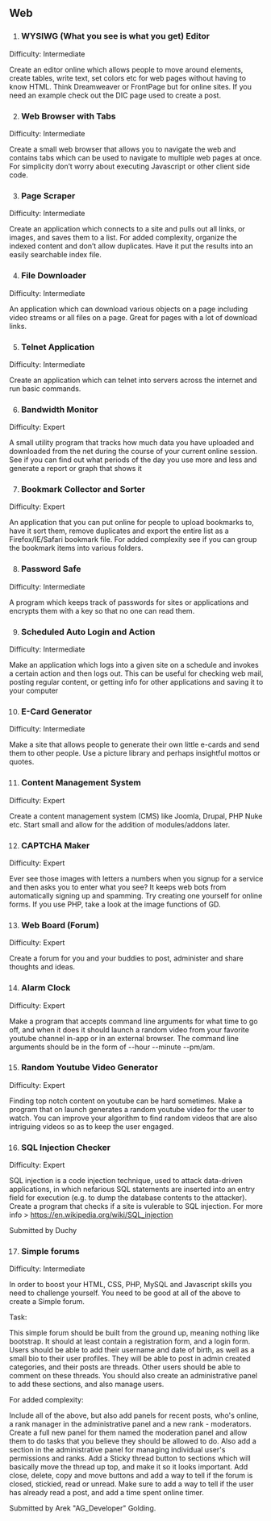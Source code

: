 ## Web

1. ### WYSIWG (What you see is what you get) Editor
Difficulty: Intermediate

Create an editor online which allows people to move around elements, create tables, write text, set colors etc for web pages without having to know HTML. Think Dreamweaver or FrontPage but for online sites. If you need an example check out the DIC page used to create a post.

2. ### Web Browser with Tabs
Difficulty: Intermediate

Create a small web browser that allows you to navigate the web and contains tabs which can be used to navigate to multiple web pages at once. For simplicity don’t worry about executing Javascript or other client side code.

3. ### Page Scraper
Difficulty: Intermediate

Create an application which connects to a site and pulls out all links, or images, and saves them to a list. For added complexity, organize the indexed content and don’t allow duplicates. Have it put the results into an easily searchable index file.

4. ### File Downloader
Difficulty: Intermediate

An application which can download various objects on a page including video streams or all files on a page. Great for pages with a lot of download links.

5. ### Telnet Application
Difficulty: Intermediate

Create an application which can telnet into servers across the internet and run basic commands.

6. ### Bandwidth Monitor
Difficulty: Expert

A small utility program that tracks how much data you have uploaded and downloaded from the net during the course of your current online session. See if you can find out what periods of the day you use more and less and generate a report or graph that shows it

7. ### Bookmark Collector and Sorter
Difficulty: Expert

An application that you can put online for people to upload bookmarks to, have it sort them, remove duplicates and export the entire list as a Firefox/IE/Safari bookmark file. For added complexity see if you can group the bookmark items into various folders.

8. ### Password Safe
Difficulty: Intermediate

A program which keeps track of passwords for sites or applications and encrypts them with a key so that no one can read them.

9. ### Scheduled Auto Login and Action
Difficulty: Intermediate

Make an application which logs into a given site on a schedule and invokes a certain action and then logs out. This can be useful for checking web mail, posting regular content, or getting info for other applications and saving it to your computer

10. ### E-Card Generator
Difficulty: Intermediate

Make a site that allows people to generate their own little e-cards and send them to other people. Use a picture library and perhaps insightful mottos or quotes.

11. ### Content Management System
Difficulty: Expert

Create a content management system (CMS) like Joomla, Drupal, PHP Nuke etc. Start small and allow for the addition of modules/addons later.

12. ### CAPTCHA Maker
Difficulty: Expert

Ever see those images with letters a numbers when you signup for a service and then asks you to enter what you see? It keeps web bots from automatically signing up and spamming. Try creating one yourself for online forms. If you use PHP, take a look at the image functions of GD.

13. ### Web Board (Forum)
Difficulty: Expert

Create a forum for you and your buddies to post, administer and share thoughts and ideas.

14. ### Alarm Clock
Difficulty: Expert

Make a program that accepts command line arguments for what time to go off, and when it does it should launch a random video from your favorite youtube channel in-app or in an external browser. The command line arguments should be in the form of --hour --minute --pm/am.

15. ### Random Youtube Video Generator
Difficulty: Expert

Finding top notch content on youtube can be hard sometimes. Make a program that on launch generates a random youtube video for the user to watch. You can improve your algorithm to find random videos that are also intriguing videos so as to  keep the user engaged.

16. ### SQL Injection Checker
Difficulty: Expert

SQL injection is a code injection technique, used to attack data-driven applications, in which nefarious SQL statements are inserted into an entry field for execution (e.g. to dump the database contents to the attacker). Create a program that checks if a site is vulerable to SQL injection. For more info > https://en.wikipedia.org/wiki/SQL_injection

Submitted by Duchy

17. ### Simple forums
Difficulty: Intermediate

In order to boost your HTML, CSS, PHP, MySQL and Javascript skills you need to challenge yourself. You need to be good at all of the above to create a Simple forum.

Task:

This simple forum should be built from the ground up, meaning nothing like bootstrap. It should at least contain a registration form, and a login form. Users should be able to add their username and date of birth, as well as a small bio to their user profiles. They will be able to post in admin created categories, and their posts are threads. Other users should be able to comment on these threads. You should also create an administrative panel to add these sections, and also manage users.

For added complexity:

Include all of the above, but also add panels for recent posts, who's online, a rank manager in the administrative panel and a new rank - moderators. Create a full new panel for them named the moderation panel and allow them to do tasks that you believe they should be allowed to do. Also add a section in the administrative panel for managing individual user's permissions and ranks. Add a Sticky thread button to sections which will basically move the thread up top, and make it so it looks important. Add close, delete, copy and move buttons and add a way to tell if the forum is closed, stickied, read or unread. Make sure to add a way to tell if the user has already read a post, and add a time spent online timer.

Submitted by Arek "AG_Developer" Golding.
